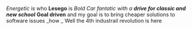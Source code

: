 *Energetic* is who **Lesego**  is
_Bold_
_Car fantatic with a **drive for classic and new school**_
**Goal driven** and my goal is to bring cheaper solutions to software issues
_how _ Well the 4th industrail revolution is here  
